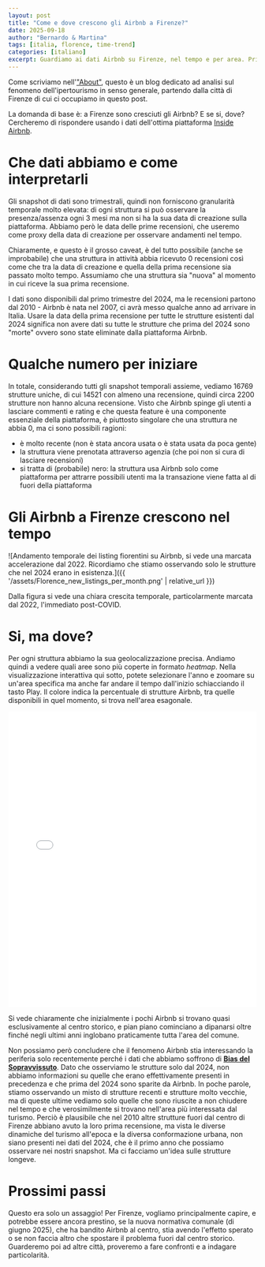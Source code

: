 ```yaml
---
layout: post
title: "Come e dove crescono gli Airbnb a Firenze?"
date: 2025-09-18
author: "Bernardo & Martina"
tags: [italia, florence, time-trend]
categories: [italiano]
excerpt: Guardiamo ai dati Airbnb su Firenze, nel tempo e per area. Prima parte, un'analisi per iniziare.
---
```


Come scriviamo nell'["About"](https://bernomone.github.io/citybreaking/about/), questo è un blog dedicato ad analisi sul fenomeno dell'ipertourismo in senso generale, partendo dalla città di Firenze di cui ci occupiamo in questo post.

La domanda di base è: a Firenze sono cresciuti gli Airbnb? E se si, dove? 
Cercheremo di rispondere usando i dati dell'ottima piattaforma [Inside Airbnb](https://insideAirbnb.com/about/).

# Che dati abbiamo e come interpretarli

Gli snapshot di dati sono trimestrali, quindi non forniscono granularità temporale molto elevata: di ogni struttura si può osservare la presenza/assenza ogni 3 mesi ma non si ha la sua data di creazione sulla piattaforma. Abbiamo però le data delle prime recensioni, che useremo come proxy della data di creazione per osservare andamenti nel tempo.

Chiaramente, e questo è il grosso caveat, è del tutto possibile (anche se improbabile) che una struttura in attività abbia ricevuto 0 recensioni così come che tra la data di creazione e quella della prima recensione sia passato molto tempo. Assumiamo che una struttura sia "nuova" al momento in cui riceve la sua prima recensione.

I dati sono disponibili dal primo trimestre del 2024, ma le recensioni partono dal 2010 - Airbnb è nata nel 2007, ci avrà messo qualche anno ad arrivare in Italia. Usare la data della prima recensione per tutte le strutture esistenti dal 2024 significa non avere dati su tutte le strutture che prima del 2024 sono "morte" ovvero sono state eliminate dalla piattaforma Airbnb.

# Qualche numero per iniziare

In totale, considerando tutti gli snapshot temporali assieme, vediamo 16769 strutture uniche, di cui 14521 con almeno una recensione, quindi circa 2200 strutture non hanno alcuna recensione. Visto che Airbnb spinge gli utenti a lasciare commenti e rating e che questa feature è una componente essenziale della piattaforma, è piuttosto singolare che una struttura ne abbia 0, ma ci sono possibili ragioni:
* è molto recente (non è stata ancora usata o è stata usata da poca gente)
* la struttura viene prenotata attraverso agenzia (che poi non si cura di lasciare recensioni)
* si tratta di (probabile) nero: la struttura usa Airbnb solo come piattaforma per attrarre possibili utenti ma la transazione viene fatta al di fuori della piattaforma

# Gli Airbnb a Firenze crescono nel tempo

![Andamento temporale dei listing fiorentini su Airbnb, si vede una marcata accelerazione dal 2022. Ricordiamo che stiamo osservando solo le strutture che nel 2024 erano in esistenza.]({{ '/assets/Florence_new_listings_per_month.png' | relative_url }})

Dalla figura si vede una chiara crescita temporale, particolarmente marcata dal 2022, l'immediato post-COVID.

# Si, ma dove?

Per ogni struttura abbiamo la sua geolocalizzazione precisa. Andiamo quindi a vedere quali aree sono più coperte in formato *heatmap*. Nella visualizzazione interattiva qui sotto, potete selezionare l'anno e zoomare su un'area specifica ma anche far andare il tempo dall'inizio schiacciando il tasto Play. Il colore indica la percentuale di strutture Airbnb, tra quelle disponibili in quel momento, si trova nell'area esagonale.

<iframe src='{{ "/assets/listing_first_review.html" | relative_url }}' width='100%' height='600px' frameborder='0' alt=""></iframe> 

Si vede chiaramente che inizialmente i pochi Airbnb si trovano quasi esclusivamente al centro storico, e pian piano cominciano a dipanarsi oltre finché negli ultimi anni inglobano praticamente tutta l'area del comune.

Non possiamo però concludere che il fenomeno Airbnb stia interessando la periferia solo recentemente perché i dati che abbiamo soffrono di [**Bias del Sopravvissuto**](https://it.wikipedia.org/wiki/Survivorship_bias). Dato che osserviamo le strutture solo dal 2024, non abbiamo informazioni su quelle che erano effettivamente presenti in precedenza e che prima del 2024 sono sparite da Airbnb. 
In poche parole, stiamo osservando un misto di strutture recenti e strutture molto vecchie, ma di queste ultime vediamo solo quelle che sono riuscite a non chiudere nel tempo e che verosimilmente si trovano nell'area più interessata dal turismo. Perciò è plausibile che nel 2010 altre strutture fuori dal centro di Firenze abbiano avuto la loro prima recensione, ma vista le diverse dinamiche del turismo all'epoca e la diversa conformazione urbana, non siano presenti nei dati del 2024, che è il primo anno che possiamo osservare nei nostri snapshot.
Ma ci facciamo un'idea sulle strutture longeve. 

# Prossimi passi

Questo era solo un assaggio! Per Firenze, vogliamo principalmente capire, e potrebbe essere ancora prestino, se la nuova normativa comunale (di giugno 2025), che ha bandito Airbnb al centro, stia avendo l'effetto sperato o se non faccia altro che spostare il problema fuori dal centro storico. Guarderemo poi ad altre città, proveremo a fare confronti e a indagare particolarità.